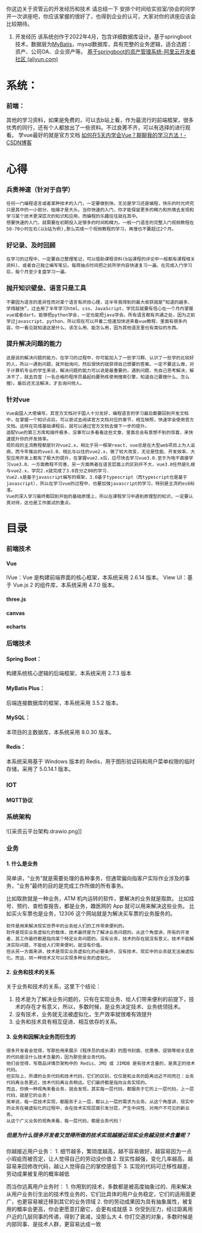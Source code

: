 你这边关于资管云的开发经历和技术 请总结一下 安排个时间给实验室/协会的同学 开一次讲座吧，你应该掌握的很好了，也得到企业的认可，大家对你的讲座应该会比较期待。
1. 开发经历
	该系统创作于2022年4月，包含详细数据库设计。基于springboot技术，数据层为[MyBatis](https://so.csdn.net/so/search?q=MyBatis&spm=1001.2101.3001.7020)，mysql数据库，具有完整的业务逻辑，适合选题：资产、公司OA、企业资产等。
[基于springboot的资产管理系统-阿里云开发者社区 (aliyun.com)](https://developer.aliyun.com/article/1044299)

# 系统：
###  前端：
其他的学习资料，如果是免费的，可以去b站上看，作为最流行的前端框架，很多优秀的同行，还有个人都放出了一些资料。不过良莠不齐，可以有选择的进行观看。
学vue最好的就是官方文档
[如何在5天内学会Vue？聊聊我的学习方法！-CSDN博客](https://blog.csdn.net/zhenghongcs/article/details/105631162)

# 

# 心得

### 兵贵神速（针对于自学）

	任何一门编程语言或者某种技术的入门，一定要做到快。无论是学习还是编程，快乐的时光终究只是其中的一小部分，枯燥才是大头。当你快速的入门，你才能保留更多的精力和热情去发现和学习某个技术更深层次的知识和应用，而编程的乐趣往往就在其中。
	想要快速的入门，就需要在初期投入足够多的时间和精力。一般一门语言的完整入门视频教程在50-70小时左右(以b站为例),那么完成一个视频教程的学习，再慢也不要超过2个月。
	
###  好记录、及时回顾

	在学习的过程中，一定要自己整理笔记，可以借助课程资料(b站课程的评论中一般都有课程相关资料)、或者自己独立编写笔记。每周抽点时间把之前所学内容快速复习一遍。在完成入门学习后，每个月至少复盘学习一遍。

### 抛开知识壁垒、语言只是工具

	不要因为语言的差异性而对某个语言有厌烦心理，这半年我得到的最大收获就是“知道的越多、学得越快”，过去用了半年学习html、css、JavaScript，学完后就要有信心在一个月内掌握vue或者dart。能够把python学会，一定也能把java学会。所有语言都有共通之处，因为之前学过javascript、python，所以现在可以开着二倍速加快进来看vue教程，里面有很多内容，你一看见就知道这是什么、该怎么用、能怎么用，因为其他语言里也有类似的东西。

### 提升解决问题的能力

	这是说的解决问题的能力，在学习的过程中，你可能加入了一些学习群、认识了一些学的比较好的人，所以一遇到问题，就开始询问，然后很快的就获得自己想要的答案。一定不要这么做，对于计算机专业的学生来说，解决问题的能力可以说是最重要的，遇到问题，先自己思考解决，解决不了，就去百度（一名合格的程序员最起码要熟练使用搜索引擎，知道自己要搜什么、怎么搜）。最后还无法解决，才去询问他人。

### 针对vue

	Vue由国人大佬编写，其官方文档对于国人十分友好，编程语言的学习最后都要回到开发文档中，在掌握一个知识点后，可以尝试去阅读官方文档对应的章节，相互映照，快速学会使用官方文档。这样在完成基础课程后，就可以通过官方文档去做下一步的提升。
	适配Vue的第三方库和插件极多，没事可以多看看这些文章，里面总会有意想不到的惊喜，来快速提升你的开发效率。
	现阶段的主流教程都是针对vue2.x，相比于另一框架react，vue总是在大型web项目上为人诟病，而今年推出的vue3.0，相比与以往的vue2.x，做了较大改变，无论是性能、开发效率、大型应用开发上都有了极大的提升，在掌握vue2.x后，应尽快去学习vue3.0.至于为啥不直接学习vue3.0，一方面教程不完善，另一方面两者在语言层面上的区别并不大，vue3.0任然是扎根与vue2.x，学完2.x就完成了3.0百分之80的学习.
	Vue2.x是基于javascript编写的框架，3.0基于typescript（而typescript也是基于javascript），所以在学习vue的过程中，也要加强javascript的学习，特别是主流的es6标准。
	Vue的深入学习最终都回到开始的基础原理上，所以在课程学习中遇到原理型的知识，一定要认真对待，这也是工作面试的重点。


# 目录
### 前端技术
#### Vue
lVue：Vue 是构建前端界面的核心框架，本系统采用 2.6.14 版本。
View UI：基于 Vue.js 2 的组件库，本系统采用 4.7.0 版本。
#### three.js 
#### canvas
#### echarts
### 后端技术
#### Spring Boot：
构建系统核心逻辑的后端框架，本系统采用 2.7.3 版本
#### MyBatis Plus：
后端连接数据库的框架，本系统采用 3.5.2 版本。
#### MySQL：
本项目的主数据库，本系统采用 8.0.30 版本。   
####  Redis：
本系统采用基于 Windows 版本的 Redis，用于图形验证码和用户菜单权限的临时存储，采用了 5.0.14.1 版本。

### IOT
#### MQTT协议

### 系统架构
![[采资云平台架构.drawio.png]]
### 业务
#### 1. 什么是业务

简单讲，“业务”就是需要处理的各种事务，但通常偏向指客户实际作业涉及的事务，“业务”最终的目的是完成工作所做的所有事务。

比如取款就是一种业务，ATM 机内运转的软件，要解决的业务就是取款。
比如挂号、预约、查检查报告，都是业务，趣医网的 App 就可以用来解决这些业务。
比如买火车票也是业务，12306 这个网站就是为解决买车票的业务服务的。

	软件是用来解决现实世界中的业务给人们的工作带来便利的。
	软件是现实业务虚拟化的载体，技术最终是为了解决业务问题的。从这个角度讲，所有的开发者，其工作最终都是指向某个特定业务问题的。没有业务，技术的存在就没有意义。技术不能解决实际问题，不能给人们带来便利，就没有价值。
	但从另一方面来讲，技术是现实业务虚拟化的必要条件，没有技术，现实中的业务就无法被虚拟化。而且，同一种技术又可以实现多种业务的虚拟化。
#### 2. 业务和技术的关系	
关于业务和技术的关系，这里下个结论：
1. 技术是为了解决业务问题的，只有在实现业务、给人们带来便利的前提下，技术的存在才有意义，所以，多数时候，是业务决定技术、业务统领技术。
2. 没有技术，业务就无法被虚拟化，生产效率就很难有效提升
3. 业务和技术具有相互促进、相互依存的关系。
#### 3. 业务和因解决业务而衍生的
	很多开发者会觉得，写那些用来展示《程序员的成长课》的图书封面、优惠券、促销等相关信息的代码是没什么技术含量的，因为那些是业务代码。
	他们会觉得，写商品详情页架构中的 Redis、JMQ 或 JIMDB 是有技术含量的，是真正的技术代码。
	但实际上，所谓的业务代码和技术代码，它们的区别，仅仅是和业务的距离远近不同而已：业务代码离业务更近，技术代码离业务稍远。它们最终都是指向业务实现的。
	而且，你换一种视角来看业务，就会发现，其实每一层代码，都服务于它的上一层代码，上一层代码，就是它的业务！
	简单说，每一层技术实现，都服务于上一层，都以上一层的需求为业务。从这个角度讲，现实中的业务在被虚拟化的过程中，会在技术实现层面引发分层，产生中间性、对用户不可见的新业务。
	从这个广义业务的视角来看，每一层代码，都是业务代码！
##### 但是为什么很多开发者又觉得所做的技术实现越接近现实业务越没技术含量呢？
你越接近用户业务：
	1. 细节越多，繁琐度越高，越不容易做好，越容易因为一点小瑕疵而被否定，让人觉得自己的劳动没价值
	2. 现实性越强，变化几率越高，越容易来回修改代码，越让人觉得自己的掌控感低下
	3. 实现的代码可迁移性越差，劳动成果被复用的概率越低
	
而当你远离用户业务时：
	1. 你用到的技术，多数都是被高度抽象过的、用来解决从用户业务衍生出的技术性业务的，它们比具体的用户业务稳定，它们的适用面更广，也更容易被迁移到其它的业务领域
	2. 你的劳动成果因为具有抽象属性，被复用的概率会更高，你会更愿意打磨它，会更有成就感
	3. 你受到压力，经过距离用户近的几层同事的传递，得到了衰减，没那么大
	4. 你打交道的对象，多数时候是内部同事、是技术人群，更容易达成一致